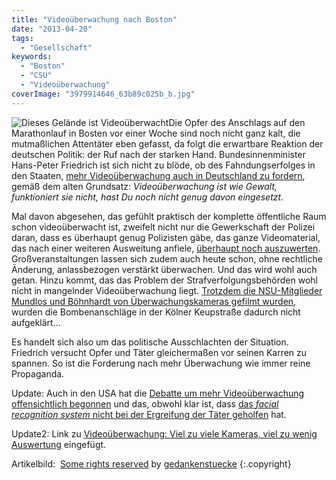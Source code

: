 ```yaml
---
title: "Videoüberwachung nach Boston"
date: "2013-04-20"
tags:
  - "Gesellschaft"
keywords:
  - "Boston"
  - "CSU"
  - "Videoüberwachung"
coverImage: "3979914646_63b89c025b_b.jpg"
---
```


![Dieses Gelände ist Videoüberwacht](/img/3979914646_63b89c025b_b-300x200.jpg)Die Opfer des Anschlags auf den Marathonlauf in Bosten vor einer Woche sind noch nicht ganz kalt, die mutmaßlichen Attentäter eben gefasst, da folgt die erwartbare Reaktion der deutschen Politik: der Ruf nach der starken Hand. Bundesinnenminister Hans-Peter Friedrich ist sich nicht zu blöde, ob des Fahndungserfolges in den Staaten, [mehr Videoüberwachung auch in Deutschland zu fordern](http://www.spiegel.de/politik/deutschland/nach-boston-anschlag-friedrich-will-videoueberwachung-ausweiten-a-895564.html), gemäß dem alten Grundsatz: _Videoüberwachung ist wie Gewalt, funktioniert sie nicht, hast Du noch nicht genug davon eingesetzt_.

Mal davon abgesehen, das gefühlt praktisch der komplette öffentliche Raum schon videoüberwacht ist, zweifelt nicht nur die Gewerkschaft der Polizei daran, dass es überhaupt genug Polizisten gäbe, das ganze Videomaterial, das nach einer weiteren Ausweitung anfiele, [überhaupt noch auszuwerten](http://www.spiegel.de/politik/ausland/videoueberwachung-europa-ruestet-weiter-auf-a-896762.html). Großveranstaltungen lassen sich zudem auch heute schon, ohne rechtliche Änderung, anlassbezogen verstärkt überwachen. Und das wird wohl auch getan. Hinzu kommt, das das Problem der Strafverfolgungsbehörden wohl nicht in mangelnder Videoüberwachung liegt. [Trotzdem die NSU-Mitglieder Mundlos und Böhnhardt von Überwachungskameras gefilmt wurden](http://www.ksta.de/koeln/keupstrasse-neue-details-zu-den-nsu-anschlaegen,15187530,21077806.html), wurden die Bombenanschläge in der Kölner Keupstraße dadurch nicht aufgeklärt…

Es handelt sich also um das politische Ausschlachten der Situation. Friedrich versucht Opfer und Täter gleichermaßen vor seinen Karren zu spannen. So ist die Forderung nach mehr Überwachung wie immer reine Propaganda.

Update: Auch in den USA hat die [Debatte um mehr Videoüberwachung offensichtlich begonnen](http://boingboing.net/2013/04/21/prediction-success-from-bosto.html "Prediction: success from Boston surveillance in bombing manhunt will lead to more spying everywhere") und das, obwohl klar ist, dass [das _facial recognition system_ nicht bei der Ergreifung der Täter geholfen](http://arstechnica.com/2013/04/boston-police-chief-facial-recognition-didnt-help-find-bombing-suspects/ "Boston Police Chief: facial recognition didn't help find bombing suspects") hat.

Update2: Link zu [Videoüberwachung: Viel zu viele Kameras, viel zu wenig Auswertung](http://www.spiegel.de/politik/ausland/videoueberwachung-europa-ruestet-weiter-auf-a-896762.html) eingefügt.

Artikelbild:  [Some rights reserved](http://creativecommons.org/licenses/by-sa/2.0/ "Attribution-ShareAlike License") by [gedankenstuecke](http://www.flickr.com/photos/gedankenstuecke/)  {:.copyright}
